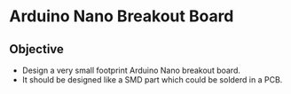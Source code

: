 # Arduino Nano Breakout Board

## Objective
* Design a very small footprint Arduino Nano breakout board.
* It should be designed like a SMD part which could be solderd in a PCB.
